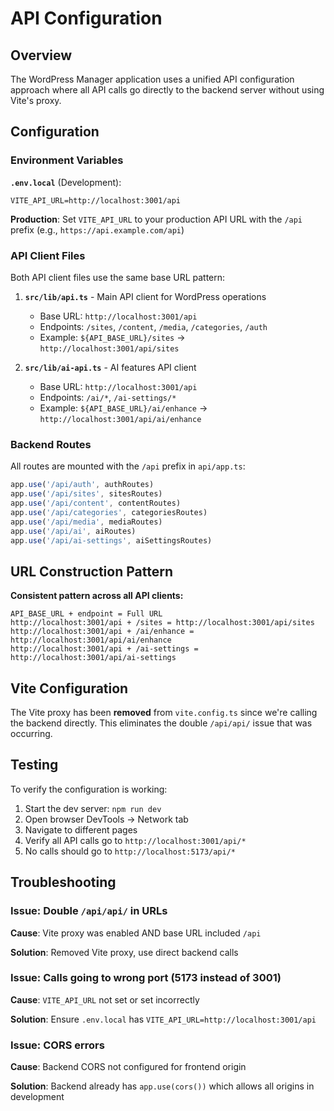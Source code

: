 # API Configuration

## Overview

The WordPress Manager application uses a unified API configuration approach where all API calls go directly to the backend server without using Vite's proxy.

## Configuration

### Environment Variables

**`.env.local`** (Development):
```
VITE_API_URL=http://localhost:3001/api
```

**Production**:
Set `VITE_API_URL` to your production API URL with the `/api` prefix (e.g., `https://api.example.com/api`)

### API Client Files

Both API client files use the same base URL pattern:

1. **`src/lib/api.ts`** - Main API client for WordPress operations
   - Base URL: `http://localhost:3001/api`
   - Endpoints: `/sites`, `/content`, `/media`, `/categories`, `/auth`
   - Example: `${API_BASE_URL}/sites` → `http://localhost:3001/api/sites`

2. **`src/lib/ai-api.ts`** - AI features API client
   - Base URL: `http://localhost:3001/api`
   - Endpoints: `/ai/*`, `/ai-settings/*`
   - Example: `${API_BASE_URL}/ai/enhance` → `http://localhost:3001/api/ai/enhance`

### Backend Routes

All routes are mounted with the `/api` prefix in `api/app.ts`:

```typescript
app.use('/api/auth', authRoutes)
app.use('/api/sites', sitesRoutes)
app.use('/api/content', contentRoutes)
app.use('/api/categories', categoriesRoutes)
app.use('/api/media', mediaRoutes)
app.use('/api/ai', aiRoutes)
app.use('/api/ai-settings', aiSettingsRoutes)
```

## URL Construction Pattern

**Consistent pattern across all API clients:**

```
API_BASE_URL + endpoint = Full URL
http://localhost:3001/api + /sites = http://localhost:3001/api/sites
http://localhost:3001/api + /ai/enhance = http://localhost:3001/api/ai/enhance
http://localhost:3001/api + /ai-settings = http://localhost:3001/api/ai-settings
```

## Vite Configuration

The Vite proxy has been **removed** from `vite.config.ts` since we're calling the backend directly. This eliminates the double `/api/api/` issue that was occurring.

## Testing

To verify the configuration is working:

1. Start the dev server: `npm run dev`
2. Open browser DevTools → Network tab
3. Navigate to different pages
4. Verify all API calls go to `http://localhost:3001/api/*`
5. No calls should go to `http://localhost:5173/api/*`

## Troubleshooting

### Issue: Double `/api/api/` in URLs

**Cause**: Vite proxy was enabled AND base URL included `/api`

**Solution**: Removed Vite proxy, use direct backend calls

### Issue: Calls going to wrong port (5173 instead of 3001)

**Cause**: `VITE_API_URL` not set or set incorrectly

**Solution**: Ensure `.env.local` has `VITE_API_URL=http://localhost:3001/api`

### Issue: CORS errors

**Cause**: Backend CORS not configured for frontend origin

**Solution**: Backend already has `app.use(cors())` which allows all origins in development

